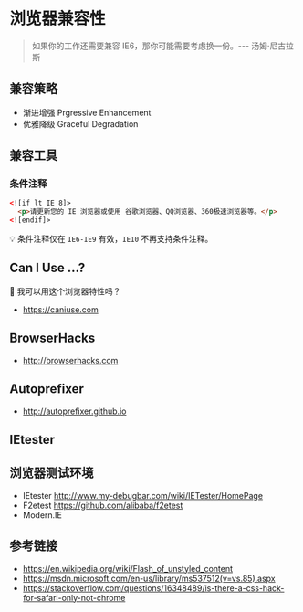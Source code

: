 # 浏览器兼容性

> 如果你的工作还需要兼容 IE6，那你可能需要考虑换一份。--- 汤姆·尼古拉斯

## 兼容策略
* 渐进增强 Prgressive Enhancement
* 优雅降级 Graceful Degradation

## 兼容工具
### 条件注释
```html
<![if lt IE 8]>
  <p>请更新您的 IE 浏览器或使用 谷歌浏览器、QQ浏览器、360极速浏览器等。</p>
<![endif]>
```
💡 条件注释仅在 `IE6-IE9` 有效，`IE10` 不再支持条件注释。

## Can I Use ...?
🤔 我可以用这个浏览器特性吗？
* https://caniuse.com

## BrowserHacks
* http://browserhacks.com

## Autoprefixer
* http://autoprefixer.github.io

## IEtester

## 浏览器测试环境
* IEtester http://www.my-debugbar.com/wiki/IETester/HomePage
* F2etest https://github.com/alibaba/f2etest
* Modern.IE

## 参考链接
* https://en.wikipedia.org/wiki/Flash_of_unstyled_content
* https://msdn.microsoft.com/en-us/library/ms537512(v=vs.85).aspx
* https://stackoverflow.com/questions/16348489/is-there-a-css-hack-for-safari-only-not-chrome

